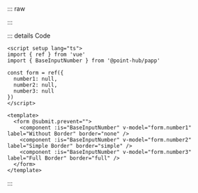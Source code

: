 ::: raw

<ClientOnly>
  <InputNumberBorder />
</ClientOnly>

:::

::: details Code

```vue
<script setup lang="ts">
import { ref } from 'vue'
import { BaseInputNumber } from '@point-hub/papp'

const form = ref({
  number1: null,
  number2: null,
  number3: null
})
</script>

<template>
  <form @submit.prevent="">
    <component :is="BaseInputNumber" v-model="form.number1" label="Without Border" border="none" />
    <component :is="BaseInputNumber" v-model="form.number2" label="Simple Border" border="simple" />
    <component :is="BaseInputNumber" v-model="form.number3" label="Full Border" border="full" />
  </form>
</template>
```

:::
